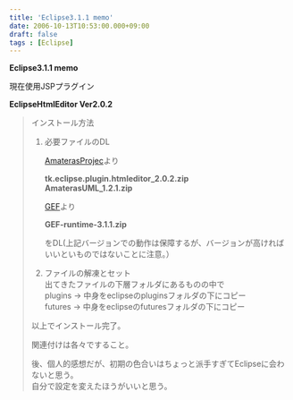 ```yaml
---
title: 'Eclipse3.1.1 memo'
date: 2006-10-13T10:53:00.000+09:00
draft: false
tags : [Eclipse]
---
```


**Eclipse3.1.1 memo**

現在使用JSPプラグイン

**EclipseHtmlEditor Ver2.0.2**

> インストール方法
> 
> 1.  必要ファイルのDL
>     
>     [AmaterasProjec](http://amateras.sourceforge.jp/ "AmaterasProjec")より
>     
>     **tk.eclipse.plugin.htmleditor\_2.0.2.zip  
>     AmaterasUML\_1.2.1.zip**  
>     
>     [GEF](http://download.eclipse.org/tools/gef/downloads/ "GEF")より
>     
>     **GEF-runtime-3.1.1.zip**  
>     
>     をDL(上記バージョンでの動作は保障するが、バージョンが高ければいいといものではないことに注意。）  
>     
> 2.  ファイルの解凍とセット  
>     出てきたファイルの下層フォルダにあるものの中で  
>     plugins → 中身をeclipseのpluginsフォルダの下にコピー  
>     futures → 中身をeclipseのfuturesフォルダの下にコピー  
>       
>     
> 
> 以上でインストール完了。
> 
> 関連付けは各々ですること。
> 
> 後、個人的感想だが、初期の色合いはちょっと派手すぎてEclipseに会わないと思う。  
> 自分で設定を変えたほうがいいと思う。